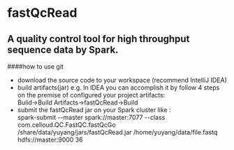 fastQcRead
===
A quality control tool for high throughput sequence data by Spark.
---
####how to use git
* download the source code to your workspace (recommend IntelliJ IDEA)
* build artifacts(jar) e.g. In IDEA you can accomplish it by follow 4 steps on the premise of configured your project artifacts:<br> Bulid->Build Artifacts->fastQcRead->Build
* submit the fastQcRead jar on your Spark cluster like :<br>
spark-submit --master spark://master:7077 --class com.celloud.QC.FastQC.fastQcGo /share/data/yuyang/jars/fastQcRead.jar /home/yuyang/data/file.fastq hdfs://master:9000 36
